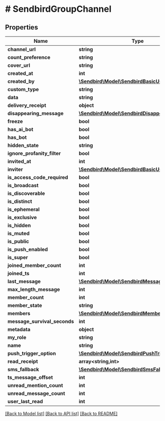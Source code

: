 # # SendbirdGroupChannel

## Properties

Name | Type | Description | Notes
------------ | ------------- | ------------- | -------------
**channel_url** | **string** |  |
**count_preference** | **string** |  | [optional]
**cover_url** | **string** |  | [optional]
**created_at** | **int** |  | [optional]
**created_by** | [**\Sendbird\Model\SendbirdBasicUserInfo**](SendbirdBasicUserInfo.md) |  | [optional]
**custom_type** | **string** |  | [optional]
**data** | **string** |  | [optional]
**delivery_receipt** | **object** |  | [optional]
**disappearing_message** | [**\Sendbird\Model\SendbirdDisappearingMessage**](SendbirdDisappearingMessage.md) |  | [optional]
**freeze** | **bool** |  | [optional]
**has_ai_bot** | **bool** |  | [optional]
**has_bot** | **bool** |  | [optional]
**hidden_state** | **string** |  | [optional]
**ignore_profanity_filter** | **bool** |  | [optional]
**invited_at** | **int** |  | [optional]
**inviter** | [**\Sendbird\Model\SendbirdBasicUserInfo**](SendbirdBasicUserInfo.md) |  | [optional]
**is_access_code_required** | **bool** |  | [optional]
**is_broadcast** | **bool** |  | [optional]
**is_discoverable** | **bool** |  | [optional]
**is_distinct** | **bool** |  | [optional]
**is_ephemeral** | **bool** |  | [optional]
**is_exclusive** | **bool** |  | [optional]
**is_hidden** | **bool** |  | [optional]
**is_muted** | **bool** |  | [optional]
**is_public** | **bool** |  | [optional]
**is_push_enabled** | **bool** |  | [optional]
**is_super** | **bool** |  | [optional]
**joined_member_count** | **int** |  | [optional]
**joined_ts** | **int** |  | [optional]
**last_message** | [**\Sendbird\Model\SendbirdMessageResponse**](SendbirdMessageResponse.md) |  | [optional]
**max_length_message** | **int** |  | [optional]
**member_count** | **int** |  | [optional]
**member_state** | **string** |  | [optional]
**members** | [**\Sendbird\Model\SendbirdMember[]**](SendbirdMember.md) |  | [optional]
**message_survival_seconds** | **int** |  | [optional]
**metadata** | **object** |  | [optional]
**my_role** | **string** |  | [optional]
**name** | **string** |  | [optional]
**push_trigger_option** | [**\Sendbird\Model\SendbirdPushTriggerOption**](SendbirdPushTriggerOption.md) |  | [optional]
**read_receipt** | **array<string,int>** |  | [optional]
**sms_fallback** | [**\Sendbird\Model\SendbirdSmsFallback**](SendbirdSmsFallback.md) |  | [optional]
**ts_message_offset** | **int** |  | [optional]
**unread_mention_count** | **int** |  | [optional]
**unread_message_count** | **int** |  | [optional]
**user_last_read** | **int** |  | [optional]

[[Back to Model list]](../../README.md#models) [[Back to API list]](../../README.md#endpoints) [[Back to README]](../../README.md)
